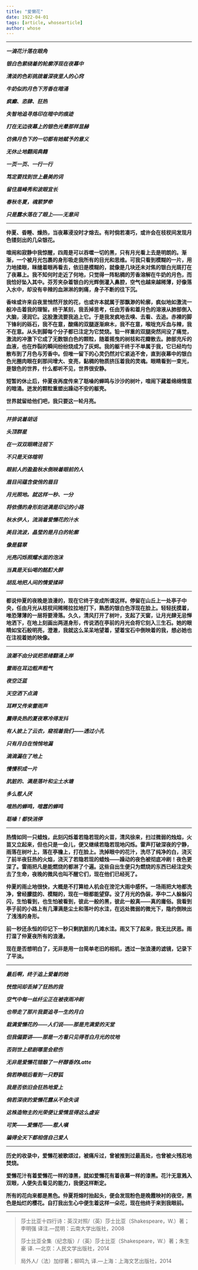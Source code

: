 ```yaml
---
title: "爱懒花"
date: 1922-04-01
tags: [article, whosearticle]
author: whose
---
```


------------------------



***一滴花汁落在眼角***

***银白色萦绕着的轮廓浮现在夜幕中***

***清淡的色彩挑拨着深夜里人的心窍***

***牛奶似的月色下芳香在暗涌***

***疯癫、恣肆、狂热***

***失智地追寻烙印在暗中的痕迹***

***打在无边夜幕上的银色光晕那样显赫***

***仿佛月色下的一切都有她赋予的意义***

***无休止地翻阅典籍***

***一页一页、一行一行***

***笃定要找到世上最美的词***

***留住眉峰秀和波眼宜长***

***春秋冬夏，魂萦梦牵***

***只是露水落在了眼上——无意间***



------------------------



**仲夏、昏睡、燥热，当夜幕浸没时才熔去。有时倘若凑巧，或许会在枝杈间发现月色镂刻出的几朵银花。**

**喧闹和寂静中我惊醒，四周是可以吞噬一切的黑，只有月光看上去是明朗的。渐渐，一个被月光包裹的身形吸走我所有的目光和思维。可我只看到模糊的一片，用力地揉眼，眯缝着眼再看去，依旧是模糊的，就像是几块还未对焦的银白光斑打在了夜幕上。我不知何时走近了何地，只觉得一阵粘稠的芳香溶解在牛奶的月色，而我恰好坠入其中。芬芳夹杂着银白的光辉倒灌入鼻腔，空气也越来越稀薄，好像落入水中，却没有辛辣的血淋淋的刺痛，身子不断的往下沉。**

**香味或许来自夜里悄然开放的花，也或许本就属于那飘渺的轮廓，疯似地如激流一般冲击着我的理智。终于某刻，我丢掉思考，任由芳香和着月色的溶液从肺部倒入大脑，浸润它。这股激流要我追上它。于是我发疯地去嗅、去看、去追。赤裸的脚下锋利的砾石，我不在意，酸痛的双腿逐渐麻木，我不在意，喉咙充斥血与辣，我不在意。从头到脚每个分子都已注定为它焚烧。铅一样重的双腿突然间没了痛觉，激流的冲激下它成了无数银白色的颗粒，随着摇曳的树枝和花瓣散去。肺部充斥的血液，也在炸裂的瞬间纷纷烧成为了灰烬。我的躯干终于不单属于我，它已经均匀散布到了月色与芳香中。但唯一留下的心灵仍然对它紧追不舍，直到夜幕中的银白色光圈肉眼在刹那间增大、变亮，黏稠的物质挤压着我的灵魂。眼睛看到一束光，是银色的世界，什么都听不见，世界很安静。**

**短暂的休止后，仲夏夜再度传来了聒噪的蝉鸣与沙沙的树叶，喧闹下藏着绵绵情意的暗涌。迸发的颗粒重塑出躁动不安的躯壳。**

**世界就留给他们吧，我只要这一轮月亮。**



------------------------



***并排说着胡话***

***头顶群星***

***在一双双眼睛注视下***

***不只是天体暄明***

***眼前人的盈盈秋水倒映着眼前的人***

***眉目间蕴含俊俏的眉目***

***月光照地。就这样一秒、一分***

***将依偎的身形刻进满是印记的小路***

***秋水伊人，流淌着爱懒花的汁水***

***美目流波，晶莹的是月白的轮廓***

***像是翡翠***

***光亮闪烁照耀水面的泡沫***

***当真是天仙喝的酩酊大醉***

***胡乱地把人间的情爱揉碎***



------------------------



**都说仲夏的夜晚是浪漫的，现在它终于变成所谓这样。停留在山丘上一处亭子中央，任由月光从枝杈间稀稀拉拉地打下，熟悉的银白色浮现在脸上。轻轻抚摸着，唯恐薄薄的一层将要滑落。久久，清风打开了树叶，支起了天窗，让月光肆无忌惮地洒下，在地上刻画出两道身形，传说洒在亭前的月光会将它刻入三生石。她的眼睛如宝石般明亮，澄澈，我就这么呆呆地望着，望着宝石中倒映着的我，想必她也在注视着她的映像。**



------------------------



***浪潮不由分说把思绪翻涌上岸***

***雷雨在耳边粗声粗气***

***夜空泛蓝***

***天空洒下点滴***

***耳畔又传来雷雨声***

***震得炎热的夏夜寒冷得发抖***

***有人披上了云衣，窥视着我们——透过小孔***

***只有月白在悄悄地漏***

***滴滴漏在了地上***

***慢慢积成一片***

***肮脏的、满是落叶和尘土水塘***

***多么惹人厌***

***喧热的蝉鸣，喧嚣的蝉鸣***

***聒噪！都快消停***



------------------------



**热情如同一只蜡烛，此刻闪烁着若隐若现的火苗，清风徐来，扫过微弱的烛焰，火苗又立起来，但也只是一会儿，便又继续若隐若现地闪烁。雷声打破深夜的宁静，雨落在树叶上，落在亭檐上，打在脸上。洗掉眼中的花汁，洗尽了纯净的白，浇灭了前半夜狂热的火焰，浇灭了若隐若现的蜡烛——躁动的夜色被彻底冲刷！夜色更深了。雷雨把凡是能燃烧的都淋了个遍。这些自出生便只为燃烧的东西已经注定失去了生命，夜晚的微风也叫不醒它们，现在他们已经死了。**

**仲夏的雨止地很快，大概是不打算给人机会在滂沱大雨中感怀。一场雨把大地都洗净，曾经朦胧的、模糊的，现在一眼都能望穿。没了月光的伪装，亭中二人躲躲闪闪，生怕看到，也生怕被看到，彼此一般的黑，彼此一般真——真的庸俗。我看到亭子前的小路上有几潭满是尘土和落叶的水洼，在远处微弱的微光下，隐约倒映出了浅浅的身形。**

**前一秒还永恒的印记下一秒只剩肮脏的几滩水洼。雨又下了起来，我无比厌恶。雨打湿了仲夏夜所有的浪漫。**

**现在是否想明白了，无非是用一台简单老旧的相机，透过一张浪漫的滤镜，记录下了平淡。**



------------------------

***最后啊，终于追上爱着的她***

***恍惚间却丢掉了狂热的我***

***空气中每一丝纤尘正在被夜雨冲刷***

***也带走了那片我要追寻一生的月白***

***栽满爱懒花的——人们说——那是充满爱的天堂***

***但我偏要讲——那是一方看只见得苍白月光的坟地***

***否则世上悲剧哪里会悲伤***

***无非是爱懒花错酿了一杯醇香的Latte***

***倘若睁眼后看到一只野狐***

***我是否依旧会狂热地爱上***

***倘若深夜的爱懒花露从不会失误***

***这株造物主的光荣便让爱情显得这么虚妄***

***可笑——爱懒花——惹人嗔***

***骗得全天下都相信自己爱人***



------------------------



**历史的收录中，爱懒花被歌颂过，被痛斥过，曾被推到过最高处，也曾被火残忍地焚烧。**

**爱懒花汁有着爱懒花一样的漆黑，就如爱懒花有着夜幕一样的漆黑。花汁无意溅入双眼，人便失去看见的能力，我便这样断定。**

**所有的花向来都是黑色。仲夏将熔时抬起头，便会发现粉色是晚霞映衬的夜空，黑色是灿烂的樱花。自打我出生心中便生着这样一朵花，现在他终于来到我眼前。**



-----------------------------



> 莎士比亚十四行诗：英汉对照/（英）莎士比亚（Shakespeare，W\.）著；李明强 译注\.—昆明：云南大学出版社，2008
>
> 莎士比亚全集（纪念版）/（英）莎士比亚（Shakespeare，W\.）著；朱生豪 译\. ­—北京：人民文学出版社，2014
>
> 局外人/（法）加缪著；柳鸣九 译\.—上海：上海文艺出版社，2014